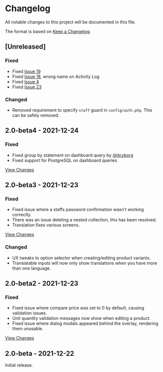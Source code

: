 # Changelog
All notable changes to this project will be documented in this file.

The format is based on [Keep a Changelog](https://keepachangelog.com/en/1.0.0/).

## [Unreleased]

### Fixed
- Fixed [Issue 19](https://github.com/getcandy/getcandy/issues/19)
- Fixed [Issue 18](https://github.com/getcandy/getcandy/issues/18), wrong name on Activity Log
- Fixed [Issue 4](https://github.com/getcandy/getcandy/issues/4)
- Fixed [Issue 23](https://github.com/getcandy/getcandy/issues/23)

### Changed
- Removed requirement to specify `staff` guard in `config/auth.php`. This can be safely removed.


## 2.0-beta4 - 2021-12-24
### Fixed
- Fixed group by statement on dashboard query by [@itcyborg](https://github.com/itcyborg)
- Fixed support for PostgreSQL on dashboard queries

[View Changes](https://github.com/getcandy/getcandy/compare/2.0-beta3...2.0-beta4)

## 2.0-beta3 - 2021-12-23
### Fixed
- Fixed issue where a staffs password confirmation wasn't working correctly.
- There was an issue deleting a nested collection, this has been resolved.
- Translation fixes various screens.

[View Changes](https://github.com/getcandy/getcandy/compare/2.0-beta2...2.0-beta3)

### Changed
- UX tweaks to option selector when creating/editing product variants.
- Translatable inputs will now only show translations when you have more than one language.

## 2.0-beta2 - 2021-12-23
### Fixed
- Fixed issue where compare price was set to 0 by default, causing validation issues.
- Unit quantity validation messages now show when editing a product.
- Fixed issue where dialog modals appeared behind the overlay, rendering them unusable.

[View Changes](https://github.com/getcandy/getcandy/compare/2.0-beta...2.0-beta2)

## 2.0-beta - 2021-12-22

Initial release.
